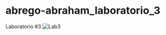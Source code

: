 
# abrego-abraham_laboratorio_3
Laboratorio #3
![Lab3](https://user-images.githubusercontent.com/54871913/117579158-4a7ad600-b0b7-11eb-85cb-af4e7936b156.png)
